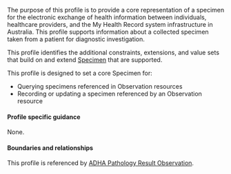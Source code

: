 The purpose of this profile is to provide a core representation of a specimen for the electronic exchange of health information between individuals, healthcare providers, and the My Health Record system infrastructure in Australia. This profile supports information about a collected specimen taken from a patient for diagnostic investigation.

This profile identifies the additional constraints, extensions, and value sets that build on and extend [Specimen](http://hl7.org/fhir/R4/specimen.html) that are supported. 

This profile is designed to set a core Specimen for:
* Querying specimens referenced in Observation resources
* Recording or updating a specimen referenced by an Observation resource


#### Profile specific guidance
None.


#### Boundaries and relationships
This profile is referenced by 
[ADHA Pathology Result Observation](StructureDefinition-dh-observation-diagnosticresult-path-1.html). 